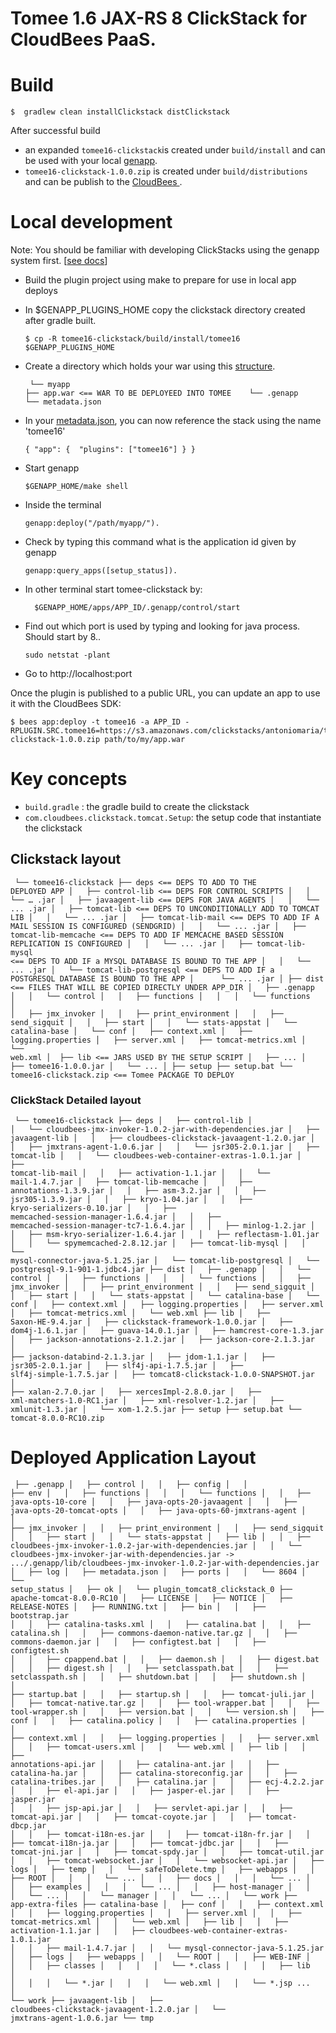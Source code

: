 # Tomee 1.6 JAX-RS 8 ClickStack for CloudBees PaaS.

# Build 

    $  gradlew clean installClickstack distClickstack

After successful build

* an expanded `tomee16-clickstack`is created under `build/install` and can be used with your local [genapp](http://genapp-docs.cloudbees.com/).
* `tomee16-clickstack-1.0.0.zip` is created under `build/distributions` and can be publish to the [CloudBees ](https://clickstack-repository.cloudbees.com/).


# Local development

Note: You should be familiar with developing ClickStacks using the genapp system first. \[[see docs](http://genapp-docs.cloudbees.com/quickstart.html)\]

* Build the plugin project using make to prepare for use in local app deploys
* In $GENAPP_PLUGINS_HOME copy the clickstack directory created after gradle built.

   ```
   $ cp -R tomee16-clickstack/build/install/tomee16 $GENAPP_PLUGINS_HOME
   ```

* Create a directory which holds your war using this [structure](src/test/resources/myapp/). 
<code><pre>
└── myapp
    ├── app.war <== WAR TO BE DEPLOYEED INTO TOMEE
    └── .genapp
          └── metadata.json</pre></code>
         
* In your [metadata.json](src/test/resources/myapp/.genapp/metadata.json), you can now reference the stack using the name 'tomee16'

   ```
   { "app": {  "plugins": ["tomee16"] } }
   ```
* Start genapp   
   ```
   $GENAPP_HOME/make shell
   ```
* Inside the terminal
   ```
   genapp:deploy("/path/myapp/").
   ```
* Check by typing this command what is the application id given by genapp
   ```
   genapp:query_apps([setup_status]).
   ```
* In other terminal start tomee-clickstack by:
  ```
    $GENAPP_HOME/apps/APP_ID/.genapp/control/start
  ```
* Find out which port is used by typing and looking for java process. Should start by 8..
  ```
  sudo netstat -plant 
  ```  
* Go to http://localhost:port 
   
Once the plugin is published to a public URL, you can update an app to use it with the CloudBees SDK:

   ```
$ bees app:deploy -t tomee16 -a APP_ID -RPLUGIN.SRC.tomee16=https://s3.amazonaws.com/clickstacks/antoniomaria/tomee16-clickstack-1.0.0.zip path/to/my/app.war
```

# Key concepts


* `build.gradle` : the gradle build to create the clickstack
* `com.cloudbees.clickstack.tomcat.Setup`: the setup code that instantiate the clickstack


## Clickstack layout

<code><pre>
└── tomee16-clickstack
    ├── deps <== DEPS TO ADD TO THE DEPLOYED APP
    │   ├── control-lib <== DEPS FOR CONTROL SCRIPTS
    │   │   └── … .jar
    │   ├── javaagent-lib <== DEPS FOR JAVA AGENTS
    │   │   └── ... .jar
    │   ├── tomcat-lib <== DEPS TO UNCONDITIONALLY ADD TO TOMCAT LIB
    │   │   └── ... .jar
    │   ├── tomcat-lib-mail <== DEPS TO ADD IF A MAIL SESSION IS CONFIGURED (SENDGRID)
    │   │   └── ... .jar
    │   ├── tomcat-lib-memcache <== DEPS TO ADD IF MEMCACHE BASED SESSION REPLICATION IS CONFIGURED
    │   │   └── ... .jar
    │   ├── tomcat-lib-mysql <== DEPS TO ADD IF a MYSQL DATABASE IS BOUND TO THE APP
    │   │   └── ... .jar
    │   └── tomcat-lib-postgresql <== DEPS TO ADD IF a POSTGRESQL DATABASE IS BOUND TO THE APP
    │       └── ... .jar
    │
    ├── dist  <== FILES THAT WILL BE COPIED DIRECTLY UNDER APP_DIR
    │   ├── .genapp
    │   │   └── control
    │   │       ├── functions
    │   │       │   └── functions
    │   │       ├── jmx_invoker
    │   │       ├── print_environment
    │   │       ├── send_sigquit
    │   │       ├── start
    │   │       └── stats-appstat
    │   └── catalina-base
    │       └── conf
    │           ├── context.xml
    │           ├── logging.properties
    │           ├── server.xml
    │           ├── tomcat-metrics.xml
    │           └── web.xml
    │ 
    ├── lib <== JARS USED BY THE SETUP SCRIPT
    │   ├── ...
    │   ├── tomee16-1.0.0.jar
    │   └── ...
    │
    ├── setup
    ├── setup.bat
    └── tomee16-clickstack.zip <== Tomee PACKAGE TO DEPLOY
</pre></code>

### ClickStack Detailed layout

<code><pre>
└── tomee16-clickstack
    ├── deps
    │   ├── control-lib
    │   │   └── cloudbees-jmx-invoker-1.0.2-jar-with-dependencies.jar
    │   ├── javaagent-lib
    │   │   ├── cloudbees-clickstack-javaagent-1.2.0.jar
    │   │   ├── jmxtrans-agent-1.0.6.jar
    │   │   └── jsr305-2.0.1.jar
    │   ├── tomcat-lib
    │   │   └── cloudbees-web-container-extras-1.0.1.jar
    │   ├── tomcat-lib-mail
    │   │   ├── activation-1.1.jar
    │   │   └── mail-1.4.7.jar
    │   ├── tomcat-lib-memcache
    │   │   ├── annotations-1.3.9.jar
    │   │   ├── asm-3.2.jar
    │   │   ├── jsr305-1.3.9.jar
    │   │   ├── kryo-1.04.jar
    │   │   ├── kryo-serializers-0.10.jar
    │   │   ├── memcached-session-manager-1.6.4.jar
    │   │   ├── memcached-session-manager-tc7-1.6.4.jar
    │   │   ├── minlog-1.2.jar
    │   │   ├── msm-kryo-serializer-1.6.4.jar
    │   │   ├── reflectasm-1.01.jar
    │   │   └── spymemcached-2.8.12.jar
    │   ├── tomcat-lib-mysql
    │   │   └── mysql-connector-java-5.1.25.jar
    │   └── tomcat-lib-postgresql
    │       └── postgresql-9.1-901-1.jdbc4.jar
    ├── dist
    │   ├── .genapp
    │   │   └── control
    │   │       ├── functions
    │   │       │   └── functions
    │   │       ├── jmx_invoker
    │   │       ├── print_environment
    │   │       ├── send_sigquit
    │   │       ├── start
    │   │       └── stats-appstat
    │   └── catalina-base
    │       └── conf
    │           ├── context.xml
    │           ├── logging.properties
    │           ├── server.xml
    │           ├── tomcat-metrics.xml
    │           └── web.xml
    ├── lib
    │   ├── Saxon-HE-9.4.jar
    │   ├── clickstack-framework-1.0.0.jar
    │   ├── dom4j-1.6.1.jar
    │   ├── guava-14.0.1.jar
    │   ├── hamcrest-core-1.3.jar
    │   ├── jackson-annotations-2.1.2.jar
    │   ├── jackson-core-2.1.3.jar
    │   ├── jackson-databind-2.1.3.jar
    │   ├── jdom-1.1.jar
    │   ├── jsr305-2.0.1.jar
    │   ├── slf4j-api-1.7.5.jar
    │   ├── slf4j-simple-1.7.5.jar
    │   ├── tomcat8-clickstack-1.0.0-SNAPSHOT.jar
    │   ├── xalan-2.7.0.jar
    │   ├── xercesImpl-2.8.0.jar
    │   ├── xml-matchers-1.0-RC1.jar
    │   ├── xml-resolver-1.2.jar
    │   ├── xmlunit-1.3.jar
    │   └── xom-1.2.5.jar
    ├── setup
    ├── setup.bat
    └── tomcat-8.0.0-RC10.zip    </pre></code>
    
# Deployed Application Layout

<code><pre>
├── .genapp
│   ├── control
│   │   ├── config
│   │   ├── env
│   │   ├── functions
│   │   │   └── functions
│   │   ├── java-opts-10-core
│   │   ├── java-opts-20-javaagent
│   │   ├── java-opts-20-tomcat-opts
│   │   ├── java-opts-60-jmxtrans-agent
│   │   ├── jmx_invoker
│   │   ├── print_environment
│   │   ├── send_sigquit
│   │   ├── start
│   │   └── stats-appstat
│   ├── lib
│   │   ├── cloudbees-jmx-invoker-1.0.2-jar-with-dependencies.jar
│   │   └── cloudbees-jmx-invoker-jar-with-dependencies.jar -> .../.genapp/lib/cloudbees-jmx-invoker-1.0.2-jar-with-dependencies.jar
│   ├── log
│   ├── metadata.json
│   ├── ports
│   │   └── 8604
│   └── setup_status
│       ├── ok
│       └── plugin_tomcat8_clickstack_0
├── apache-tomcat-8.0.0-RC10
│   ├── LICENSE
│   ├── NOTICE
│   ├── RELEASE-NOTES
│   ├── RUNNING.txt
│   ├── bin
│   │   ├── bootstrap.jar
│   │   ├── catalina-tasks.xml
│   │   ├── catalina.bat
│   │   ├── catalina.sh
│   │   ├── commons-daemon-native.tar.gz
│   │   ├── commons-daemon.jar
│   │   ├── configtest.bat
│   │   ├── configtest.sh
│   │   ├── cpappend.bat
│   │   ├── daemon.sh
│   │   ├── digest.bat
│   │   ├── digest.sh
│   │   ├── setclasspath.bat
│   │   ├── setclasspath.sh
│   │   ├── shutdown.bat
│   │   ├── shutdown.sh
│   │   ├── startup.bat
│   │   ├── startup.sh
│   │   ├── tomcat-juli.jar
│   │   ├── tomcat-native.tar.gz
│   │   ├── tool-wrapper.bat
│   │   ├── tool-wrapper.sh
│   │   ├── version.bat
│   │   └── version.sh
│   ├── conf
│   │   ├── catalina.policy
│   │   ├── catalina.properties
│   │   ├── context.xml
│   │   ├── logging.properties
│   │   ├── server.xml
│   │   ├── tomcat-users.xml
│   │   └── web.xml
│   ├── lib
│   │   ├── annotations-api.jar
│   │   ├── catalina-ant.jar
│   │   ├── catalina-ha.jar
│   │   ├── catalina-storeconfig.jar
│   │   ├── catalina-tribes.jar
│   │   ├── catalina.jar
│   │   ├── ecj-4.2.2.jar
│   │   ├── el-api.jar
│   │   ├── jasper-el.jar
│   │   ├── jasper.jar
│   │   ├── jsp-api.jar
│   │   ├── servlet-api.jar
│   │   ├── tomcat-api.jar
│   │   ├── tomcat-coyote.jar
│   │   ├── tomcat-dbcp.jar
│   │   ├── tomcat-i18n-es.jar
│   │   ├── tomcat-i18n-fr.jar
│   │   ├── tomcat-i18n-ja.jar
│   │   ├── tomcat-jdbc.jar
│   │   ├── tomcat-jni.jar
│   │   ├── tomcat-spdy.jar
│   │   ├── tomcat-util.jar
│   │   ├── tomcat-websocket.jar
│   │   └── websocket-api.jar
│   ├── logs
│   ├── temp
│   │   └── safeToDelete.tmp
│   ├── webapps
│   │   ├── ROOT
│   │   │   └── ...
│   │   ├── docs
│   │   │   └── ...
│   │   ├── examples
│   │   │   └── ...
│   │   ├── host-manager
│   │   │   └── ...
│   │   └── manager
│   │       └── ...
│   └── work
├── app-extra-files
├── catalina-base
│   ├── conf
│   │   ├── context.xml
│   │   ├── logging.properties
│   │   ├── server.xml
│   │   ├── tomcat-metrics.xml
│   │   └── web.xml
│   ├── lib
│   │   ├── activation-1.1.jar
│   │   ├── cloudbees-web-container-extras-1.0.1.jar
│   │   ├── mail-1.4.7.jar
│   │   └── mysql-connector-java-5.1.25.jar
│   ├── logs
│   ├── webapps
│   │   └── ROOT
│   │       ├── WEB-INF
│   │       │   ├── classes
│   │       │   │   └── *.class
│   │       │   ├── lib
│   │       │   │   └── *.jar
│   │       │   └── web.xml
│   │       └── *.jsp ...
│   └── work
├── javaagent-lib
│   ├── cloudbees-clickstack-javaagent-1.2.0.jar
│   └── jmxtrans-agent-1.0.6.jar
└── tmp</pre></code>